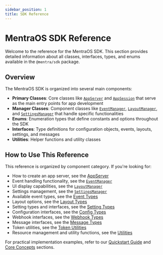 ```yaml
---
sidebar_position: 1
title: SDK Reference
---
```


# MentraOS SDK Reference

Welcome to the reference for the MentraOS SDK. This section provides detailed information about all classes, interfaces, types, and enums available in the `@mentra/sdk` package.

## Overview

The MentraOS SDK is organized into several main components:

- **Primary Classes**: Core classes like [`AppServer`](/reference/app-server) and [`AppSession`](/reference/app-session) that serve as the main entry points for app development
- **Manager Classes**: Component classes like [`EventManager`](/reference/managers/event-manager), [`LayoutManager`](/reference/managers/layout-manager), and [`SettingsManager`](/reference/managers/settings-manager) that handle specific functionalities
- **Enums**: Enumeration types that define constants and options throughout the SDK
- **Interfaces**: Type definitions for configuration objects, events, layouts, settings, and messages
- **Utilities**: Helper functions and utility classes

## How to Use This Reference

This reference is organized by component category. If you're looking for:

- How to create an app server, see the [AppServer](/reference/app-server)
- Event handling functionality, see the [`EventManager`](/reference/managers/event-manager)
- UI display capabilities, see the [`LayoutManager`](/reference/managers/layout-manager)
- Settings management, see the [`SettingsManager`](/reference/managers/settings-manager)
- Available event types, see the [Event Types](/reference/interfaces/event-types)
- Layout options, see the [Layout Types](/reference/interfaces/layout-types)
- Setting types and interfaces, see the [Setting Types](/reference/interfaces/setting-types)
- Configuration interfaces, see the [Config Types](/reference/interfaces/config-types)
- Webhook interfaces, see the [Webhook Types](/reference/interfaces/webhook-types)
- Message interfaces, see the [Message Types](/reference/interfaces/message-types)
- Token utilities, see the [Token Utilities](/reference/token-utils)
- Resource management and utility functions, see the [Utilities](/reference/utilities)

For practical implementation examples, refer to our [Quickstart Guide](/quickstart) and [Core Concepts](/core-concepts) sections.